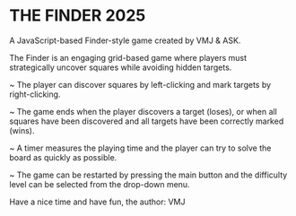 # THE FINDER 2025

A JavaScript-based Finder-style game created by VMJ & ASK.

The Finder is an engaging grid-based game where players must strategically uncover squares while avoiding hidden targets.

~ The player can discover squares by left-clicking and mark
targets by right-clicking.

~ The game ends when the player discovers a target (loses),
or when all squares have been discovered and all targets have been correctly marked (wins).

~ A timer measures the playing time and the player can
try to solve the board as quickly as possible.

~ The game can be restarted by pressing the main button and the difficulty level can
be selected from the drop-down menu.


Have a nice time and have fun, the author: VMJ

